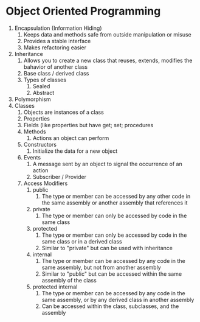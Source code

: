 # Object Oriented Programming

1. Encapsulation (Information Hiding)
   1. Keeps data and methods safe from outside manipulation or misuse
   2. Provides a stable interface
   3. Makes refactoring easier
2. Inheritance
   1. Allows you to create a new class that reuses, extends, modifies the bahavior of another class
   2. Base class / derived class
   3. Types of classes
      1. Sealed
      2. Abstract
3. Polymorphism
4. Classes
   1. Objects are instances of a class
   2. Properties
   3. Fields (like properties but have get; set; procedures
   4. Methods
      1. Actions an object can perform
   5. Constructors
      1. Initialize the data for a new object
   6. Events
      1. A message sent by an object to signal the occurrence of an action
      2. Subscriber / Provider
   7. Access Modifiers
      1. public
         1. The type or member can be accessed by any other code in the same assembly or another assembly that references it
      2. private
         1. The type or member can only be accessed by code in the same class
      3. protected
         1. The type or member can only be accessed by code in the same class or in a derived class
         2. Similar to "private" but can be used with inheritance
      4. internal
         1. The type or member can be accessed by any code in the same assembly, but not from another assembly
         2. Similar to "public" but can be accessed within the same assembly of the class
      5. protected internal
         1. The type or member can be accessed by any code in the same assembly, or by any derived class in another assembly
         2. Can be accessed within the class, subclasses, and the assembly
